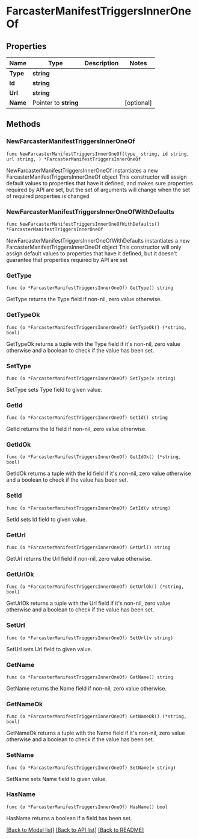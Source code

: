 # FarcasterManifestTriggersInnerOneOf

## Properties

Name | Type | Description | Notes
------------ | ------------- | ------------- | -------------
**Type** | **string** |  | 
**Id** | **string** |  | 
**Url** | **string** |  | 
**Name** | Pointer to **string** |  | [optional] 

## Methods

### NewFarcasterManifestTriggersInnerOneOf

`func NewFarcasterManifestTriggersInnerOneOf(type_ string, id string, url string, ) *FarcasterManifestTriggersInnerOneOf`

NewFarcasterManifestTriggersInnerOneOf instantiates a new FarcasterManifestTriggersInnerOneOf object
This constructor will assign default values to properties that have it defined,
and makes sure properties required by API are set, but the set of arguments
will change when the set of required properties is changed

### NewFarcasterManifestTriggersInnerOneOfWithDefaults

`func NewFarcasterManifestTriggersInnerOneOfWithDefaults() *FarcasterManifestTriggersInnerOneOf`

NewFarcasterManifestTriggersInnerOneOfWithDefaults instantiates a new FarcasterManifestTriggersInnerOneOf object
This constructor will only assign default values to properties that have it defined,
but it doesn't guarantee that properties required by API are set

### GetType

`func (o *FarcasterManifestTriggersInnerOneOf) GetType() string`

GetType returns the Type field if non-nil, zero value otherwise.

### GetTypeOk

`func (o *FarcasterManifestTriggersInnerOneOf) GetTypeOk() (*string, bool)`

GetTypeOk returns a tuple with the Type field if it's non-nil, zero value otherwise
and a boolean to check if the value has been set.

### SetType

`func (o *FarcasterManifestTriggersInnerOneOf) SetType(v string)`

SetType sets Type field to given value.


### GetId

`func (o *FarcasterManifestTriggersInnerOneOf) GetId() string`

GetId returns the Id field if non-nil, zero value otherwise.

### GetIdOk

`func (o *FarcasterManifestTriggersInnerOneOf) GetIdOk() (*string, bool)`

GetIdOk returns a tuple with the Id field if it's non-nil, zero value otherwise
and a boolean to check if the value has been set.

### SetId

`func (o *FarcasterManifestTriggersInnerOneOf) SetId(v string)`

SetId sets Id field to given value.


### GetUrl

`func (o *FarcasterManifestTriggersInnerOneOf) GetUrl() string`

GetUrl returns the Url field if non-nil, zero value otherwise.

### GetUrlOk

`func (o *FarcasterManifestTriggersInnerOneOf) GetUrlOk() (*string, bool)`

GetUrlOk returns a tuple with the Url field if it's non-nil, zero value otherwise
and a boolean to check if the value has been set.

### SetUrl

`func (o *FarcasterManifestTriggersInnerOneOf) SetUrl(v string)`

SetUrl sets Url field to given value.


### GetName

`func (o *FarcasterManifestTriggersInnerOneOf) GetName() string`

GetName returns the Name field if non-nil, zero value otherwise.

### GetNameOk

`func (o *FarcasterManifestTriggersInnerOneOf) GetNameOk() (*string, bool)`

GetNameOk returns a tuple with the Name field if it's non-nil, zero value otherwise
and a boolean to check if the value has been set.

### SetName

`func (o *FarcasterManifestTriggersInnerOneOf) SetName(v string)`

SetName sets Name field to given value.

### HasName

`func (o *FarcasterManifestTriggersInnerOneOf) HasName() bool`

HasName returns a boolean if a field has been set.


[[Back to Model list]](../README.md#documentation-for-models) [[Back to API list]](../README.md#documentation-for-api-endpoints) [[Back to README]](../README.md)


